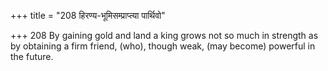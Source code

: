 +++
title = "208 हिरण्य-भूमिसम्प्राप्त्या पार्थिवो"

+++
208	By gaining gold and land a king grows not so much in strength as by obtaining a firm friend, (who), though weak, (may become) powerful in the future.